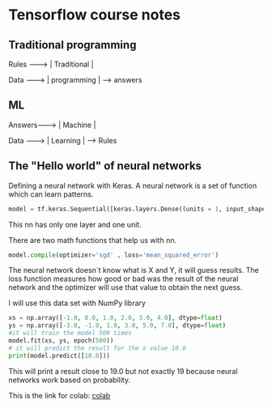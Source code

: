 # Tensorflow course notes

## Traditional programming
Rules ---> | Traditional      |
                                           
Data --->  | programming |  --> answers

## ML

Answers---> | Machine |
                                           
Data --->  | Learning |  --> Rules

## The "Hello world" of neural networks

Defining a neural network with Keras. A neural network is a set of function which can learn patterns. 

```python
model = tf.keras.Sequential([keras.layers.Dense((units = 1, input_shape =[1])])
```

This nn has only one layer and one unit.

There are two math functions that help us with nn.

```python
model.compile(optimizer='sgd' , loss='mean_squared_error')
```
The neural network doesn´t know what is X and Y, it will guess results. The loss function measures how good or bad was the result of the neural network and the optimizer will use that value to obtain the next guess.

I will use this data set with NumPy library

```python
xs = np.array([-1.0, 0.0, 1.0, 2.0, 3.0, 4.0], dtype=float)
ys = np.array([-3.0, -1.0, 1.0, 3.0, 5.0, 7.0], dtype=float)
#it will train the model 500 times
model.fit(xs, ys, epoch(500))
# it will predict the result for the x value 10.0
print(model.predict([10.0]))
``` 

This will print a result close to 19.0 but not exactly 19 because neural networks work based on probability. 

This is the link for colab:
[colab](https://colab.research.google.com/github/lmoroney/dlaicourse/blob/master/Course%201%20-%20Part%202%20-%20Lesson%202%20-%20Notebook.ipynb#scrollTo=X9uIpOS2zx7k)
